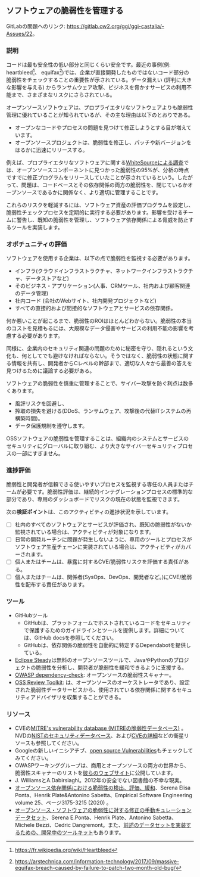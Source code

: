 ## ソフトウェアの脆弱性を管理する

GitLabの問題へのリンク: <https://gitlab.ow2.org/ggi/ggi-castalia/-Assues/22>。

### 説明

コードは最も安全性の低い部分と同じくらい安全です。最近の事例(例: heartbleed[^heartbleed]、 equifax[^equifax])では、企業が直接開発したものではないコード部分の脆弱性をチェックすることの重要性が示されている。データ漏えい (評判に大きな影響を与える) からランサムウェア攻撃、ビジネスを脅かすサービスの利用不能まで、さまざまなリスクにさらされている。

オープンソースソフトウェアは、プロプライエタリなソフトウェアよりも脆弱性管理に優れていることが知られているが、その主な理由は以下のとおりである。
* オープンなコードやプロセスの問題を見つけて修正しようとする目が増えています。
* オープンソースプロジェクトは、脆弱性を修正し、パッチや新バージョンをはるかに迅速にリリースする。

例えば、プロプライエタリなソフトウェアに関する[WhiteSourceによる調査](https://resources.whitesourcesoftware.com/blog-whitesource/3-reasons-why-open-source-is-safer-than-commercial-software)では、オープンソースコンポーネントに見つかった脆弱性の95%が、分析の時点ですでに修正プログラムをリリースしていたことが示されているという。したがって、問題は、コードベースとその依存関係の両方の脆弱性を、閉じているかオープンソースであるかに関係なく、より適切に管理することです。

これらのリスクを軽減するには、ソフトウェア資産の評価プログラムを設定し、脆弱性チェックプロセスを定期的に実行する必要があります。影響を受けるチームに警告し、既知の脆弱性を管理し、ソフトウェア依存関係による脅威を防止するツールを実装します。

### オポチュニティの評価

ソフトウェアを使用する企業は、以下の点で脆弱性を監視する必要があります。
* インフラ(クラウドインフラストラクチャ、ネットワークインフラストラクチャ、データストアなど)
* そのビジネス・アプリケーション(人事、CRMツール、社内および顧客関連のデータ管理)
* 社内コード (会社のWebサイト、社内開発プロジェクトなど)
* すべての直接的および間接的なソフトウェアとサービスの依存関係。

何か悪いことが起こるまで、脆弱性のROIはほとんどわからない。脆弱性の本当のコストを見積もるには、大規模なデータ侵害やサービスの利用不能の影響を考慮する必要があります。

同様に、企業内のセキュリティ関連の問題のために秘密を守り、隠れるという文化も、何としてでも避けなければならない。そうではなく、脆弱性の状態に関する情報を共有し、開発者からCレベルの幹部まで、適切な人々から最善の答えを見つけるために議論する必要がある。

ソフトウェアの脆弱性を慎重に管理することで、サイバー攻撃を防ぐ利点は数多くあります。
* 風評リスクを回避し、
* 搾取の損失を避ける(DDoS、ランサムウェア、攻撃後の代替ITシステムの再構築時間)。
* データ保護規制を遵守します。

OSSソフトウェアの脆弱性を管理することは、組織内のシステムとサービスのセキュリティにグローバルに取り組む、より大きなサイバーセキュリティプロセスの一部にすぎません。

### 進捗評価

脆弱性と開発者が信頼できる使いやすいプロセスを監視する専任の人員またはチームが必要です。脆弱性評価は、継続的インテグレーションプロセスの標準的な部分であり、専用のダッシュボードでリスクの現在の状態を監視できます。

次の**検証ポイント**は、このアクティビティの進捗状況を示しています。
- [ ] 社内のすべてのソフトウェアとサービスが評価され、既知の脆弱性がないか監視されている場合は、アクティビティが対象になります。
- [ ] 日常の開発ルーチンに問題が発生しないように、専用のツールとプロセスがソフトウェア生産チェーンに実装されている場合は、アクティビティがカバーされます。
- [ ] 個人またはチームは、暴露に対するCVE/脆弱性リスクを評価する責任がある。
- [ ] 個人またはチームは、関係者(SysOps、DevOps、開発者など。)にCVE/脆弱性を配布する責任があります。

### ツール

* GitHubツール
  - GitHubは、プラットフォームでホストされているコードをセキュリティで保護するためのガイドラインとツールを提供します。詳細については、GitHub docsを参照してください。
  - GitHubは、依存関係の脆弱性を自動的に特定するDependabotを提供している。
* [Eclipse Steady](https://eclipse.github.io/steady/)は無料のオープンソースツールで、JavaやPythonのプロジェクトの脆弱性を分析し、開発者が脆弱性を緩和できるように支援する。
* [OWASP dependency-check](https://owasp.org/www-project-dependency-check/): オープンソースの脆弱性スキャナー。
* [OSS Review Toolkit](https://github.com/oss-review-toolkit/ort): は、オープンソースのオーケストレータであり、設定された脆弱性データサービスから、使用されている依存関係に関するセキュリティアドバイザリを収集することができる。

### リソース

* CVEの[MITRE's vulnerability database (MITREの脆弱性データベース)](https://cve.mitre.org/) 。NVDの[NISTのセキュリティデータベース](https://nvd.nist.gov/)、および[CVEの詳細](https://www.cvedetails.com/)などの衛星リソースも参照してください。
* Googleの新しいイニシアチブ、[open source Vulnerabilities](https://osv.dev/)もチェックしてみてください。
* OWASPワーキンググループは、商用とオープンソースの両方の世界から、脆弱性スキャナーのリストを[彼らのウェブサイト](https://owasp.org/www-community/Vulnerability_Scanning_Tools)に公開しています。
* J. WilliamsとA.Dabirsiaghi。2012年の安全でない図書館の不幸な現実。
* [オープンソース依存関係における脆弱性の検出、評価、緩和](https://link.springer.com/article/10.1007/s10664-020-09830-x)、Serena Elisa Ponta、Henrik Plate&Antonino Sabetta、Empirical Software Engineering volume 25、ページ3175-3215 (2020) 。
* [オープンソース・ソフトウェアの脆弱性に対する修正の手動キュレーションデータセット](https://arxiv.org/abs/1902.02595)、Serena E.Ponta、Henrik Plate、Antonino Sabetta、Michele Bezzi、Cedric Dangremont。また、[前述のデータセットを実装するための、開発中のツールキット](https://sap.github.io/project-kb/)もあります。

[^heartbleed]: https://fr.wikipedia.org/wiki/Heartbleed
[^equifax]: https://arstechnica.com/information-technology/2017/09/massive-equifax-breach-caused-by-failure-to-patch-two-month-old-bug/
